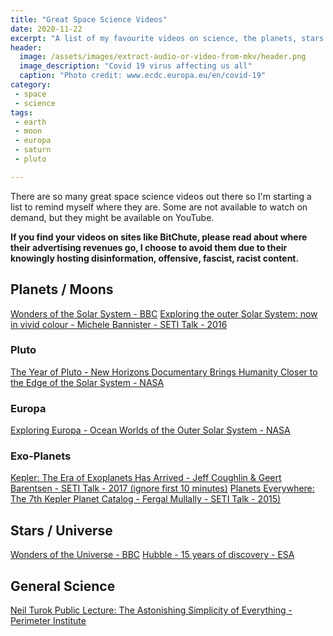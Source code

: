 ```yaml
---
title: "Great Space Science Videos"
date: 2020-11-22
excerpt: "A list of my favourite videos on science, the planets, stars and all things out there"
header:
  image: /assets/images/extract-audio-or-video-from-mkv/header.png
  image_description: "Covid 19 virus affecting us all"
  caption: "Photo credit: www.ecdc.europa.eu/en/covid-19"
category:
 - space
 - science
tags:
 - earth
 - moon
 - europa
 - saturn
 - pluto

---
```


There are so many great space science videos out there so I'm starting a list to remind myself where they are. Some are not available to watch on demand, but they might be available on YouTube.

**If you find your videos on sites like BitChute, please read about where their advertising revenues go, I choose to avoid them due to their knowingly hosting disinformation, offensive, fascist, racist content.**


## Planets / Moons
[Wonders of the Solar System - BBC][3]
[Exploring the outer Solar System: now in vivid colour - Michele Bannister - SETI Talk - 2016][8]

### Pluto
[The Year of Pluto - New Horizons Documentary Brings Humanity Closer to the Edge of the Solar System - NASA][2]

### Europa
[Exploring Europa - Ocean Worlds of the Outer Solar System - NASA][1]

### Exo-Planets
[Kepler: The Era of Exoplanets Has Arrived - Jeff Coughlin & Geert Barentsen - SETI Talk - 2017 (ignore first 10 minutes)][7]
[Planets Everywhere: The 7th Kepler Planet Catalog - Fergal Mullally - SETI Talk - 2015)][9]

## Stars / Universe
[Wonders of the Universe - BBC][4]
[Hubble - 15 years of discovery - ESA][6]

## General Science
[Neil Turok Public Lecture: The Astonishing Simplicity of Everything - Perimeter Institute][5]




[1]: https://www.youtube.com/watch?v=2k-N3CD31H8
[2]: https://www.youtube.com/watch?v=EJxwWpaGoJs
[3]: https://www.bbc.co.uk/programmes/b00qyxfb
[4]: https://www.bbc.co.uk/programmes/b00zdhtg
[5]: https://www.youtube.com/watch?v=f1x9lgX8GaE
[6]: https://www.youtube.com/watch?v=XeZ3APhUT2Q
[7]: https://www.youtube.com/watch?v=y2bDaD7IlC4&list=LL&index=40
[8]: https://www.youtube.com/watch?v=_w9N6yABAW4
[9]: https://www.youtube.com/watch?v=FSHYpN4Zej8